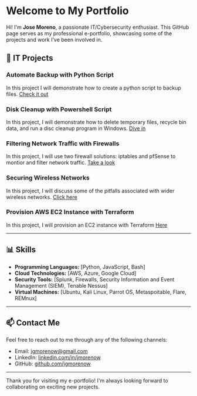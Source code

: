 # Welcome to My Portfolio

Hi! I'm **Jose Moreno**, a passionate IT/Cybersecurity enthusiast. This GitHub page serves as my professional e-portfolio, showcasing some of the projects and work I’ve been involved in.


## 🚀 IT Projects

### Automate Backup with Python Script
In this project I will demonstrate how to create a python script to backup files. [Check it out](https://github.com/jgmorenow/Automate-Backups/blob/main/README.md)

### Disk Cleanup with Powershell Script
In this project, I will demonstrate how to delete temporary files, recycle bin data, and run a disc cleanup program in Windows. 
[Dive in](https://github.com/jgmorenow/DiskCleanup/blob/main/README.md)

### Filtering Network Traffic with Firewalls
In this project, I will use two firewall solutions: iptables and pfSense to montior and filter network traffic. 
[Take a look](https://github.com/jgmorenow/Firewalls)

### Securing Wireless Networks
In this project, I will discuss some of the pitfalls associated with wider wireless networks.
[Click here](https://github.com/jgmorenow/WirelessNetworks)

### Provision AWS EC2 Instance with Terraform
In this project, I will provision an EC2 instance with Terraform
[Here](https://github.com/jgmorenow/AWS-EC2)


---

## 📊 Skills

- **Programming Languages:** [Python, JavaScript, Bash]
- **Cloud Technologies:** [AWS, Azure, Google Cloud]
- **Security Tools:** [Splunk, Firewalls, Security Information and Event Management (SIEM), Tenable Nessus]
- **Virtual Machines:** [Ubuntu, Kali Linux, Parrot OS, Metaspoitable, Flare, REMnux]

---

## 📫 Contact Me

Feel free to reach out to me through any of the following channels:

- Email: [jgmorenow@gmail.com](Jose:jgmorenow@gmail.com)
- LinkedIn: [linkedin.com/in/jmorenow](https://www.linkedin.com/in/jmorenow)
- GitHub: [github.com/jgmorenow](https://github.com/jgmorenow)

---

Thank you for visiting my e-portfolio! I'm always looking forward to collaborating on exciting new projects.

